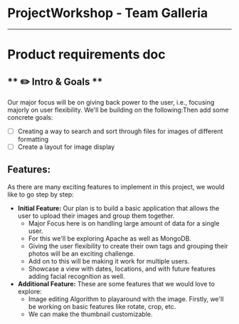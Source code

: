# ProjectWorkshop - Team Galleria

---

# Product requirements doc

## ** ✏️ Intro & Goals **

Our major focus will be on giving back power to the user, i.e., focusing majorly on user flexibility.
We'll be building on the following:Then add some concrete goals:

-   [ ] Creating a way to search and sort through files for images of different formatting
-   [ ] Create a layout for image display
## Features:

As there are many exciting features to implement in this project, we would like to go step by step:

-   **Initial Feature:** Our plan is to build a basic application that allows the user to upload their images and group them together.
    -   Major Focus here is on handling large amount of data for a single user.
    -   For this we'll be exploring Apache as well as MongoDB.
    -   Giving the user flexibility to create their own tags and grouping their photos will be an exciting challenge.
    -   Add on to this will be making it work for multiple users.
    -   Showcase a view with dates, locations, and with future features adding facial recognition as well.
-   **Additional Feature:** These are some features that we would love to explore:
    -   Image editing Algorithm to playaround with the image. Firstly, we'll be working on basic features like rotate, crop, etc.
    -   We can make the thumbnail customizable.
